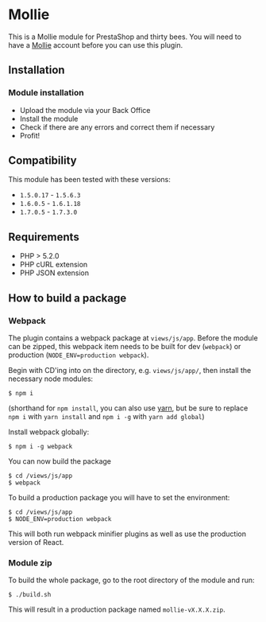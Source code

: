 # Mollie
This is a Mollie module for PrestaShop and thirty bees.
You will need to have a [Mollie](https://www.mollie.com) account before you can use this plugin.

## Installation
### Module installation
- Upload the module via your Back Office
- Install the module
- Check if there are any errors and correct them if necessary
- Profit!

## Compatibility
This module has been tested with these versions:  
- `1.5.0.17` - `1.5.6.3`
- `1.6.0.5` - `1.6.1.18`
- `1.7.0.5` - `1.7.3.0`

## Requirements
- PHP > 5.2.0
- PHP cURL extension
- PHP JSON extension

## How to build a package
### Webpack
The plugin contains a webpack package at `views/js/app`.
Before the module can be zipped, this webpack item needs to be built for 
dev (`webpack`) or production (`NODE_ENV=production webpack`).

Begin with CD'ing into on the directory, e.g. `views/js/app/`, then install the necessary node modules:
```shell
$ npm i
```
(shorthand for `npm install`, you can also use [yarn](https://yarnpkg.com/lang/en/),
 but be sure to replace `npm i` with `yarn install` and `npm i -g` with `yarn add global`)

Install webpack globally:
```shell
$ npm i -g webpack
```
You can now build the package
```shell
$ cd /views/js/app
$ webpack
```
To build a production package you will have to set the environment:
```shell
$ cd /views/js/app
$ NODE_ENV=production webpack
```
This will both run webpack minifier plugins as well as use the production version of React.

### Module zip
To build the whole package, go to the root directory of the module and run:
```shell
$ ./build.sh
```
This will result in a production package named `mollie-vX.X.X.zip`.
